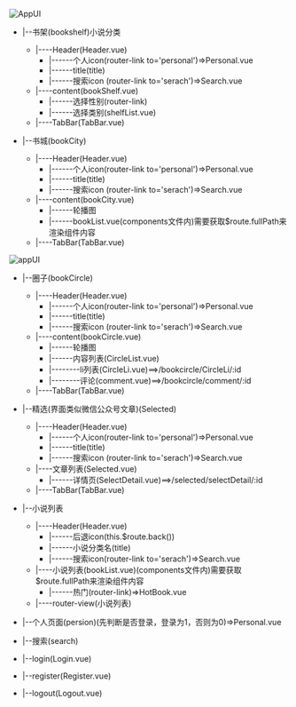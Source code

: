 ![AppUI](https://img.zcool.cn/community/01d80e5bbd7a13a801213dea360ead.jpg@2o.jpg)
- |--书架(bookshelf)小说分类
  - |----Header(Header.vue)
    - |------个人icon(router-link to='personal')=>Personal.vue
    - |------title(title)
    - |------搜索icon (router-link to='serach')=>Search.vue
  - |----content(bookShelf.vue)
    - |------选择性别(router-link)
    - |------选择类别(shelfList.vue)
  - |----TabBar(TabBar.vue)
 
 
- |--书城(bookCity)
  - |----Header(Header.vue)
    - |------个人icon(router-link to='personal')=>Personal.vue
    - |------title(title)
    - |------搜索icon (router-link to='serach')=>Search.vue
  - |----content(bookCity.vue)
    - |------轮播图
    - |------bookList.vue(components文件内)需要获取$route.fullPath来渲染组件内容
  - |----TabBar(TabBar.vue)

![appUI](https://img.ui.cn/data/file/9/4/8/798849.png?imageMogr2/auto-orient/format/jpg/strip/thumbnail/!1200%3E/quality/90/)

- |--圈子(bookCircle)
  - |----Header(Header.vue)
    - |------个人icon(router-link to='personal')=>Personal.vue
    - |------title(title)
    - |------搜索icon (router-link to='serach')=>Search.vue
  - |----content(bookCircle.vue)
    - |------轮播图
    - |------内容列表(CircleList.vue)
    - |--------li列表(CircleLi.vue)==>/bookcircle/CircleLi/:id
    - |--------评论(comment.vue)==>/bookcircle/comment/:id
  - |----TabBar(TabBar.vue)

- |--精选(界面类似微信公众号文章)(Selected)
  - |----Header(Header.vue)
    - |------个人icon(router-link to='personal')=>Personal.vue
    - |------title(title)
    - |------搜索icon (router-link to='serach')=>Search.vue
  - |----文章列表(Selected.vue)
    - |------详情页(SelectDetail.vue)==>/selected/selectDetail/:id
  - |----TabBar(TabBar.vue)


- |--小说列表
  - |----Header(Header.vue)
    - |------后退icon(this.$route.back())
    - |------小说分类名(title)
    - |------搜索icon(router-link to='serach')=>Search.vue
  - |----小说列表(bookList.vue)(components文件内)需要获取$route.fullPath来渲染组件内容
    - |------热门(router-link)=>HotBook.vue
  - |----router-view(小说列表)

- |--个人页面(persion)(先判断是否登录，登录为1，否则为0)=>Personal.vue

- |--搜索(search)

- |--login(Login.vue)
- |--register(Register.vue)
- |--logout(Logout.vue)